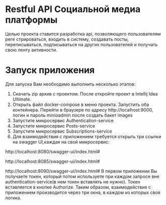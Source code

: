 # Restful API Социальной медиа платформы
Целью проекта ставится разработка api, позволяющего пользователям реге
стрироваться, входить в систему, создавать посты, переписываться,
подписываться на других пользователей и получать свою ленту активности.

# Запуск приложения
Для запуска Вам необходимо выполнить несколько этапов:
1. Скачать zip архив с проектом. После откройте проект в Intellij Idea Ultimate.
2. Открыть файл docker-compose в меню проекта. Запустить оба контейнера. Перейти в браузере по адресу http://localhost:9000, логин и пароль
minioadmin после создать бакет images
4. Запустите микросервис Authentication-service
5. Запустите микросервис Posts-service
6. Запустите микросервис Subscriptions-service
7. Для взаимодействия с приложением требуется открыть три ссылки на swagger UI,каждая на свой микросервис:

http://localhost:8080/swagger-ui/index.html#

http://localhost:8085/swagger-ui/index.html#

http://localhost:8090/swagger-ui/index.html#
В первом приложении Вы получаете токен, который потом используете при каждом запросе вне authentication-service(в нем токен вставлять не нужно).
Токен вставляется в кнопке Authorize. Таким образом, взаимодействие с приложением производится через три окна, в каждом из которых своя логика.
